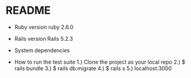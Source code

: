 # README
* Ruby version
ruby 2.6.0

* Rails version
Rails 5.2.3
* System dependencies

* How to run the test suite
1.) Clone the project as your local repo
2.) $ rails bundle
3.) $ rails db:migrate
4.) $ rails s
5.) localhost:3000

